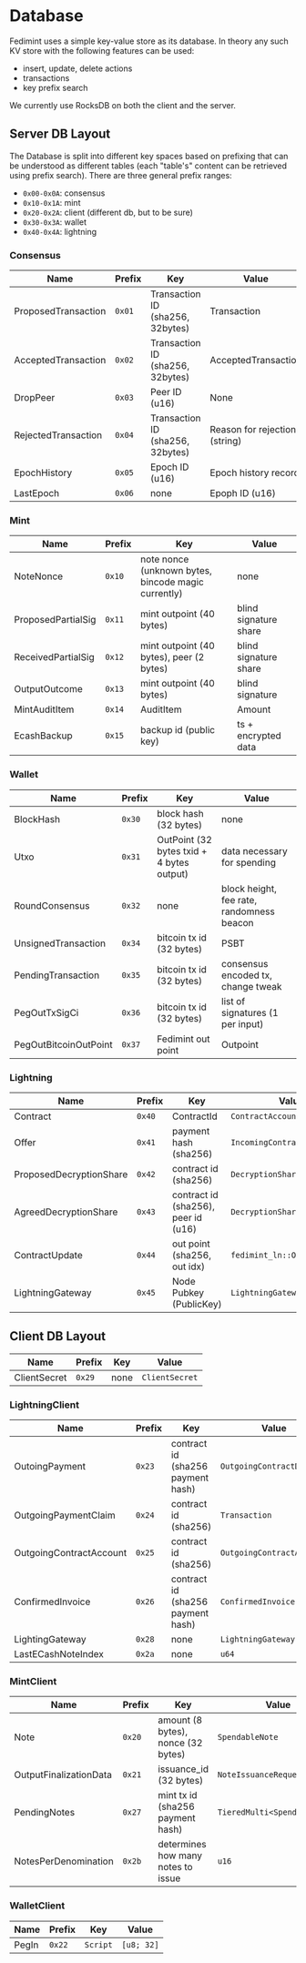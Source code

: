 # Database

Fedimint uses a simple key-value store as its database. In theory any such KV store with the following features can be used:

* insert, update, delete actions
* transactions
* key prefix search

We currently use RocksDB on both the client and the server.

## Server DB Layout
The Database is split into different key spaces based on prefixing that can be understood as different tables (each "table's" content can be retrieved using prefix search). There are three general prefix ranges:

* `0x00-0x0A`: consensus
* `0x10-0x1A`: mint
* `0x20-0x2A`: client (different db, but to be sure)
* `0x30-0x3A`: wallet
* `0x40-0x4A`: lightning

### Consensus

| Name                | Prefix | Key                              | Value                         |
|---------------------|--------|----------------------------------|-------------------------------|
| ProposedTransaction | `0x01` | Transaction ID (sha256, 32bytes) | Transaction                   |
| AcceptedTransaction | `0x02` | Transaction ID (sha256, 32bytes) | AcceptedTransaction           |
| DropPeer            | `0x03` | Peer ID (u16)                    | None                          |
| RejectedTransaction | `0x04` | Transaction ID (sha256, 32bytes) | Reason for rejection (string) |
| EpochHistory        | `0x05` | Epoch ID (u16)                   | Epoch history record          |
| LastEpoch           | `0x06` | none                             | Epoph ID (u16)                |

### Mint

| Name               | Prefix | Key                                                 | Value                 |
|--------------------|--------|-----------------------------------------------------|-----------------------|
| NoteNonce          | `0x10` | note nonce (unknown bytes, bincode magic currently) | none                  |
| ProposedPartialSig | `0x11` | mint outpoint (40 bytes)                            | blind signature share |
| ReceivedPartialSig | `0x12` | mint outpoint (40 bytes), peer (2 bytes)            | blind signature share |
| OutputOutcome      | `0x13` | mint outpoint (40 bytes)                            | blind signature       |
| MintAuditItem      | `0x14` | AuditItem                                           | Amount                |
| EcashBackup        | `0x15` | backup id (public key)                              | ts + encrypted data   |

### Wallet

| Name                  | Prefix | Key                                       | Value                                     |
|-----------------------|--------|-------------------------------------------|-------------------------------------------|
| BlockHash             | `0x30` | block hash (32 bytes)                     | none                                      |
| Utxo                  | `0x31` | OutPoint (32 bytes txid + 4 bytes output) | data necessary for spending               |
| RoundConsensus        | `0x32` | none                                      | block height, fee rate, randomness beacon |
| UnsignedTransaction   | `0x34` | bitcoin tx id (32 bytes)                  | PSBT                                      |
| PendingTransaction    | `0x35` | bitcoin tx id (32 bytes)                  | consensus encoded tx, change tweak        |
| PegOutTxSigCi         | `0x36` | bitcoin tx id (32 bytes)                  | list of signatures (1 per input)          |
| PegOutBitcoinOutPoint | `0x37` | Fedimint out point                        | Outpoint                                  |

### Lightning

| Name                             | Prefix | Key                                 | Value                        |
|----------------------------------|--------|-------------------------------------|------------------------------|
| Contract                         | `0x40` | ContractId                          | `ContractAccount`            |
| Offer                            | `0x41` | payment hash (sha256)               | `IncomingContractOffer`      |
| ProposedDecryptionShare          | `0x42` | contract id (sha256)                | `DecryptionShare`            |
| AgreedDecryptionShare            | `0x43` | contract id (sha256), peer id (u16) | `DecryptionShare`            |
| ContractUpdate                   | `0x44` | out point (sha256, out idx)         | `fedimint_ln::OutputOutcome` |
| LightningGateway                 | `0x45` | Node Pubkey (PublicKey)             | `LightningGateway`           |

## Client DB Layout
| Name                    | Prefix | Key                                | Value                        |
|-------------------------|--------|------------------------------------|------------------------------|
| ClientSecret            | `0x29` | none                               | `ClientSecret`               |

### LightningClient
| Name                    | Prefix | Key                                | Value                        |
|-------------------------|--------|------------------------------------|------------------------------|
| OutoingPayment          | `0x23` | contract id (sha256 payment hash)  | `OutgoingContractData`       |
| OutgoingPaymentClaim    | `0x24` | contract id (sha256)               | `Transaction`                |
| OutgoingContractAccount | `0x25` | contract id (sha256)               | `OutgoingContractAccount`    |
| ConfirmedInvoice        | `0x26` | contract id (sha256 payment hash)  | `ConfirmedInvoice`           |
| LightingGateway         | `0x28` | none                               | `LightningGateway`           |
| LastECashNoteIndex      | `0x2a` | none                               | `u64`                        |

### MintClient
| Name                   | Prefix | Key                                | Value                        |
|------------------------|--------|------------------------------------|------------------------------|
| Note                   | `0x20` | amount (8 bytes), nonce (32 bytes) | `SpendableNote`              |
| OutputFinalizationData | `0x21` | issuance_id (32 bytes)             | `NoteIssuanceRequests`       |
| PendingNotes           | `0x27` | mint tx id (sha256 payment hash)   | `TieredMulti<SpendableNote>` |
| NotesPerDenomination   | `0x2b` | determines how many notes to issue | `u16`                        |

### WalletClient
| Name                    | Prefix | Key        | Value                        |
|-------------------------|--------|------------|------------------------------|
| PegIn                   | `0x22` | `Script`   | `[u8; 32]`                   |
